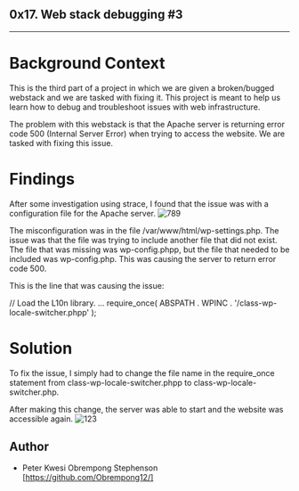 ## 0x17. Web stack debugging #3
---
# Background Context
This is the third part of a project in which we are given a broken/bugged webstack and we are tasked with fixing it. This project is meant to help us learn how to debug and troubleshoot issues with web infrastructure.

The problem with this webstack is that the Apache server is returning error code 500 (Internal Server Error) when trying to access the website. We are tasked with fixing this issue.

# Findings
After some investigation using strace, I found that the issue was with a configuration file for the Apache server.
![789](https://github.com/Obrempong12/alx-system_engineering-devops/assets/144380171/ed74dadd-154e-4514-a8e3-20f459524c44)

The misconfiguration was in the file /var/www/html/wp-settings.php. The issue was that the file was trying to include another file that did not exist. The file that was missing was wp-config.phpp, but the file that needed to be included was wp-config.php. This was causing the server to return error code 500.

This is the line that was causing the issue:

// Load the L10n library.
...
require_once( ABSPATH . WPINC . '/class-wp-locale-switcher.phpp' );

# Solution
To fix the issue, I simply had to change the file name in the require_once statement from class-wp-locale-switcher.phpp to class-wp-locale-switcher.php.

After making this change, the server was able to start and the website was accessible again.
![123](https://github.com/Obrempong12/alx-system_engineering-devops/assets/144380171/1d009c95-4738-42e6-b732-cb41110e2815)

## Author
* Peter Kwesi Obrempong Stephenson [https://github.com/Obrempong12/]
